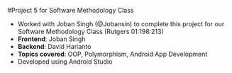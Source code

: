 #Project 5 for Software Methodology Class

- Worked with Joban Singh (@Jobansin) to complete this project for our Software Methodology Class (Rutgers 01:198:213)
- **Frontend**: Joban Singh
- **Backend**: David Harianto
- **Topics covered**: OOP, Polymorphism, Android App Development
- Developed using Android Studio
